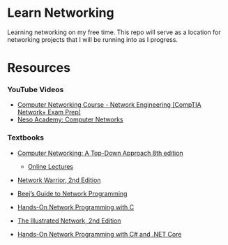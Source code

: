 <!-- @format -->

# Learn Networking

Learning networking on my free time. This repo will serve as a location for networking projects that I will be running into as I progress.

# Resources

### YouTube Videos

-   [Computer Networking Course - Network Engineering [CompTIA Network+ Exam Prep]](https://www.youtube.com/watch?v=qiQR5rTSshw)
-   [Neso Academy: Computer Networks](https://www.youtube.com/watch?v=VwN91x5i25g&list=PLBlnK6fEyqRgMCUAG0XRw78UA8qnv6jEx)

### Textbooks

-   [Computer Networking: A Top-Down Approach 8th edition](https://gaia.cs.umass.edu/kurose_ross/eighth.php)

    -   [Online Lectures](https://gaia.cs.umass.edu/kurose_ross/lectures.php)

-   [Network Warrior, 2nd Edition](https://www.oreilly.com/library/view/network-warrior-2nd/9781449307974/)

-   [Beej’s Guide to Network Programming](https://beej.us/guide/bgnet/html/)

-   [Hands-On Network Programming with C](https://www.packtpub.com/product/hands-on-network-programming-with-c/9781789349863)

-   [The Illustrated Network, 2nd Edition](https://www.oreilly.com/library/view/the-illustrated-network/9780128110287/)

-   [Hands-On Network Programming with C# and .NET Core](https://www.packtpub.com/product/hands-on-network-programming-with-c-and-net-core/9781789340761)
